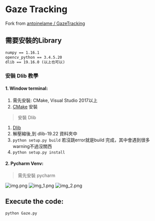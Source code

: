 # Gaze Tracking
Fork from [antoinelame / GazeTracking](https://github.com/antoinelame/GazeTracking)
## 需要安裝的Library
```markdown
numpy == 1.16.1
opencv_python == 3.4.5.20
dlib == 19.16.0 (以上也可以)
```
### 安裝 Dlib 教學
#### 1. Window terminal:
1. 需先安裝: CMake, Visual Studio 2017以上
2. [CMake](https://cmake.org/download/) 安裝
> 安裝 Dlib
1. [Dlib](http://dlib.net/)
2. 解壓縮後,到 dlib-19.22 資料夾中
3. `python setup.py build` 若沒跳error就是build 完成，其中會遇到很多warning不過沒關西
4. `python setup.py install`
#### 2. Pycharm Venv:
> 需先安裝 pycharm

![img.png](readmemg.png)
![img_1.png](readmemg_1.png)
![img_2.png](readmemg_2.png)

## Execute the code:
`python Gaze.py`
